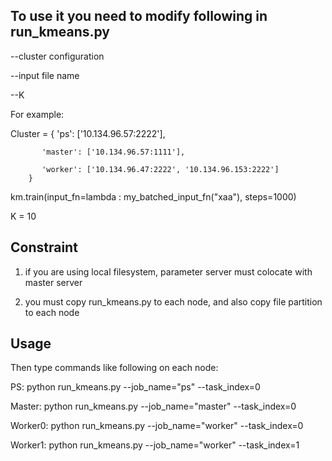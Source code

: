 ## To use it you need to modify following in run_kmeans.py

--cluster configuration

--input file name

--K

For example:

Cluster = {
           'ps': ['10.134.96.57:2222'],

           'master': ['10.134.96.57:1111'],

           'worker': ['10.134.96.47:2222', '10.134.96.153:2222']
        }

km.train(input_fn=lambda : my_batched_input_fn("xaa"), steps=1000)

K = 10

## Constraint

1. if you are using local filesystem, parameter server must colocate with master server

2. you must copy run_kmeans.py to each node, and also copy file partition to each node

## Usage

Then type commands like following on each node:

PS: python run_kmeans.py --job_name="ps" --task_index=0 

Master: python run_kmeans.py --job_name="master" --task_index=0

Worker0: python run_kmeans.py --job_name="worker" --task_index=0

Worker1: python run_kmeans.py --job_name="worker" --task_index=1 
